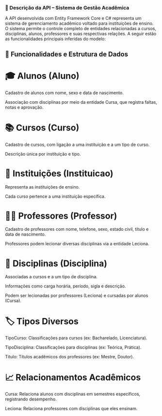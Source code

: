 ### 📘 Descrição da API – Sistema de Gestão Acadêmica
A API desenvolvida com Entity Framework Core e C# representa um sistema de gerenciamento acadêmico voltado para instituições de ensino. O sistema permite o controle completo de entidades relacionadas a cursos, disciplinas, alunos, professores e suas respectivas relações. A seguir estão as funcionalidades principais inferidas do modelo:

## 🔧 Funcionalidades e Estrutura de Dados
# 🎓 Alunos (Aluno)
Cadastro de alunos com nome, sexo e data de nascimento.

Associação com disciplinas por meio da entidade Cursa, que registra faltas, notas e aprovação.

# 📚 Cursos (Curso)
Cadastro de cursos, com ligação a uma instituição e a um tipo de curso.

Descrição única por instituição e tipo.

# 🏫 Instituições (Instituicao)
Representa as instituições de ensino.

Cada curso pertence a uma instituição específica.

# 🧑‍🏫 Professores (Professor)
Cadastro de professores com nome, telefone, sexo, estado civil, título e data de nascimento.

Professores podem lecionar diversas disciplinas via a entidade Leciona.

# 📖 Disciplinas (Disciplina)
Associadas a cursos e a um tipo de disciplina.

Informações como carga horária, período, sigla e descrição.

Podem ser lecionadas por professores (Leciona) e cursadas por alunos (Cursa).

# 🏷️ Tipos Diversos
TipoCurso: Classificações para cursos (ex: Bacharelado, Licenciatura).

TipoDisciplina: Classificações para disciplinas (ex: Teórica, Prática).

Titulo: Títulos acadêmicos dos professores (ex: Mestre, Doutor).

# 📈 Relacionamentos Acadêmicos
Cursa: Relaciona alunos com disciplinas em semestres específicos, registrando desempenho.

Leciona: Relaciona professores com disciplinas que eles ensinam.
